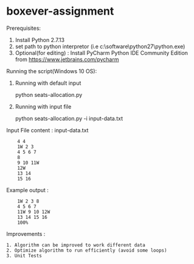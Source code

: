 # boxever-assignment

Prerequisites: 

  1. Install Python 2.7.13 
  2. set path to python interpretor (i.e c:\software\python27\python.exe)
  3. Optional(for editing) : Install PyCharm Python IDE Community Edition from https://www.jetbrains.com/pycharm
  
Running the script(Windows 10 OS):

  1. Running with default input 

      python seats-allocation.py
	  
  2. Running with input file 

      python seats-allocation.py -i input-data.txt

  Input File content : input-data.txt
  
	    4 4
		1W 2 3
		4 5 6 7
		8
		9 10 11W
		12W
		13 14
		15 16
	  
   Example output :
  
		1W 2 3 8
		4 5 6 7
		11W 9 10 12W
		13 14 15 16
		100%
	  
Improvements :

    1. Algorithm can be improved to work different data
	2. Optimize algorithm to run efficiently (avoid some loops)
    3. Unit Tests	